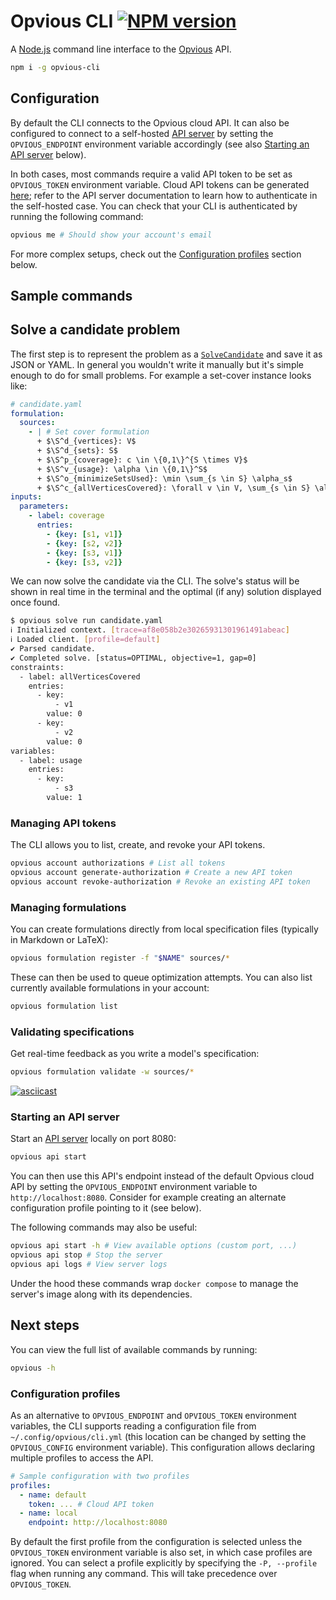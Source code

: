 # Opvious CLI [![NPM version](https://img.shields.io/npm/v/opvious-cli.svg)](https://www.npmjs.com/package/opvious-cli)

A [Node.js][] command line interface to the [Opvious][] API.

```sh
npm i -g opvious-cli
```

## Configuration

By default the CLI connects to the Opvious cloud API. It can also be configured
to connect to a self-hosted [API server][] by setting the `OPVIOUS_ENDPOINT`
environment variable accordingly (see also
[Starting an API server](#starting-an-api-server) below).

In both cases, most commands require a valid API token to be set as
`OPVIOUS_TOKEN` environment variable. Cloud API tokens can be generated
[here][authorizations]; refer to the API server documentation to learn how to
authenticate in the self-hosted case. You can check that your CLI is
authenticated by running the following command:

```sh
opvious me # Should show your account's email
```

For more complex setups, check out the [Configuration
profiles](#configuration-profiles) section below.


## Sample commands

## Solve a candidate problem

The first step is to represent the problem as a
[`SolveCandidate`](https://api.cloud.opvious.io/schema.json?name=SolveCandidate)
and save it as JSON or YAML. In general you wouldn't write it manually but it's
simple enough to do for small problems. For example a set-cover instance looks
like:

```yaml
# candidate.yaml
formulation:
  sources:
    - | # Set cover formulation
      + $\S^d_{vertices}: V$
      + $\S^d_{sets}: S$
      + $\S^p_{coverage}: c \in \{0,1\}^{S \times V}$
      + $\S^v_{usage}: \alpha \in \{0,1\}^S$
      + $\S^o_{minimizeSetsUsed}: \min \sum_{s \in S} \alpha_s$
      + $\S^c_{allVerticesCovered}: \forall v \in V, \sum_{s \in S} \alpha_s c_{s, v} \geq 1$
inputs:
  parameters:
    - label: coverage
      entries:
        - {key: [s1, v1]}
        - {key: [s2, v2]}
        - {key: [s3, v1]}
        - {key: [s3, v2]}
```

We can now solve the candidate via the CLI. The solve's status will be shown in
real time in the terminal and the optimal (if any) solution displayed once
found.

```sh
$ opvious solve run candidate.yaml
ℹ Initialized context. [trace=af8e058b2e30265931301961491abeac]
ℹ Loaded client. [profile=default]
✔ Parsed candidate.
✔ Completed solve. [status=OPTIMAL, objective=1, gap=0]
constraints:
  - label: allVerticesCovered
    entries:
      - key:
          - v1
        value: 0
      - key:
          - v2
        value: 0
variables:
  - label: usage
    entries:
      - key:
          - s3
        value: 1
```


### Managing API tokens

The CLI allows you to list, create, and revoke your API tokens.

```sh
opvious account authorizations # List all tokens
opvious account generate-authorization # Create a new API token
opvious account revoke-authorization # Revoke an existing API token
```

### Managing formulations

You can create formulations directly from local specification files (typically
in Markdown or LaTeX):

```sh
opvious formulation register -f "$NAME" sources/*
```

These can then be used to queue optimization attempts. You can also list
currently available formulations in your account:

```sh
opvious formulation list
```

### Validating specifications

Get real-time feedback as you write a model's specification:

```sh
opvious formulation validate -w sources/*
```

[![asciicast](https://asciinema.org/a/KZ9KqW6S4n6CR9PrEOrxfPIUy.svg)](https://asciinema.org/a/KZ9KqW6S4n6CR9PrEOrxfPIUy)

### Starting an API server

Start an [API server][] locally on port 8080:

```sh
opvious api start
```

You can then use this API's endpoint instead of the default Opvious cloud API by
setting the `OPVIOUS_ENDPOINT` environment variable to `http://localhost:8080`.
Consider for example creating an alternate configuration profile pointing to it
(see below).

The following commands may also be useful:

```sh
opvious api start -h # View available options (custom port, ...)
opvious api stop # Stop the server
opvious api logs # View server logs
```

Under the hood these commands wrap `docker compose` to manage the server's image
along with its dependencies.


## Next steps

You can view the full list of available commands by running:

```sh
opvious -h
```

### Configuration profiles

As an alternative to `OPVIOUS_ENDPOINT` and `OPVIOUS_TOKEN` environment
variables, the CLI supports reading a configuration file from
`~/.config/opvious/cli.yml` (this location can be changed by setting the
`OPVIOUS_CONFIG` environment variable). This configuration allows declaring
multiple profiles to access the API.

```yaml
# Sample configuration with two profiles
profiles:
  - name: default
    token: ... # Cloud API token
  - name: local
    endpoint: http://localhost:8080
```

By default the first profile from the configuration is selected unless the
`OPVIOUS_TOKEN` environment variable is also set, in which case profiles are
ignored. You can select a profile explicitly by specifying the `-P, --profile`
flag when running any command. This will take precedence over `OPVIOUS_TOKEN`.


[Node.js]: https://nodejs.org
[Opvious]: https://www.opvious.io
[authorizations]: https://hub.cloud.opvious.io/authorizations.
[API server]: https://hub.docker.com/r/opvious/api-server
